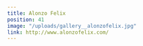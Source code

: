 ```yaml
---
title: Alonzo Felix
position: 41
image: "/uploads/gallery__alonzofelix.jpg"
link: http://www.alonzofelix.com/
---
```


